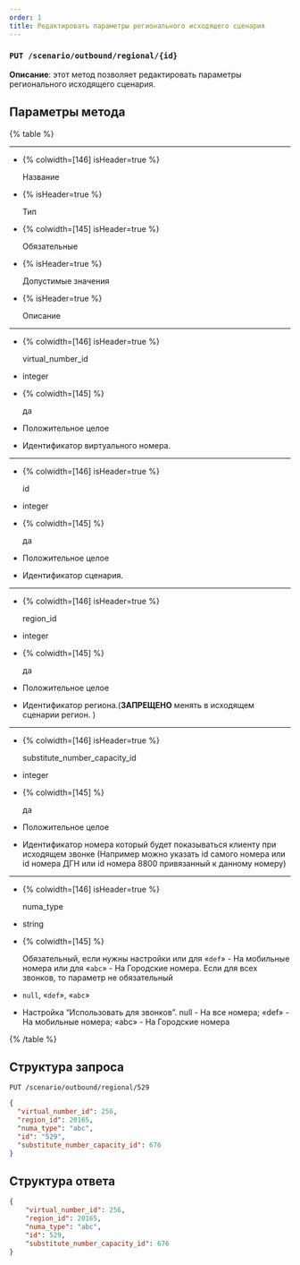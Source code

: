 ```yaml
---
order: 1
title: Редактировать параметры регионального исходящего сценария
---
```


### `PUT /scenario/outbound/regional/{id}`

**Описание**: этот метод позволяет редактировать параметры регионального исходящего сценария.

## Параметры метода

{% table %}

---

*  {% colwidth=[146] isHeader=true %}

   Название

*  {% isHeader=true %}

   Тип

*  {% colwidth=[145] isHeader=true %}

   Обязательные

*  {% isHeader=true %}

   Допустимые значения

*  {% isHeader=true %}

   Описание

---

*  {% colwidth=[146] isHeader=true %}

   virtual_number_id

*  integer

*  {% colwidth=[145] %}

   да

*  Положительное целое

*  Идентификатор виртуального номера.

---

*  {% colwidth=[146] isHeader=true %}

   id

*  integer

*  {% colwidth=[145] %}

   да

*  Положительное целое

*  Идентификатор сценария.

---

*  {% colwidth=[146] isHeader=true %}

   region_id

*  integer

*  {% colwidth=[145] %}

   да

*  Положительное целое

*  Идентификатор региона.(**ЗАПРЕЩЕНО** менять в исходящем сценарии регион. )

---

*  {% colwidth=[146] isHeader=true %}

   substitute_number_capacity_id

*  integer

*  {% colwidth=[145] %}

   да

*  Положительное целое

*  Идентификатор номера который будет показываться клиенту при исходящем звонке (Например можно указать id самого номера или id номера ДГН или id номера 8800 привязанный к данному номеру)

---

*  {% colwidth=[146] isHeader=true %}

   numa_type

*  string

*  {% colwidth=[145] %}

   Обязательный, если нужны настройки или для «`def`» - На мобильные номера или для «`abc`» - На Городские номера. Если для всех звонков, то параметр не обязательный

*  `null`, «`def`», «`abc`»

*  Настройка “Использовать для звонков”. null - На все номера; «def» - На мобильные номера; «abc» - На Городские номера

{% /table %}



## Структура запроса

`PUT /scenario/outbound/regional/529`

```json
{
  "virtual_number_id": 256,
  "region_id": 20165,
  "numa_type": "abc",
  "id": "529",
  "substitute_number_capacity_id": 676
}
```

## Структура ответа

```json
{
    "virtual_number_id": 256,
    "region_id": 20165,
    "numa_type": "abc",
    "id": 529,
    "substitute_number_capacity_id": 676
}
```